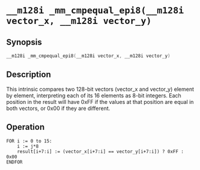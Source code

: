 # `__m128i _mm_cmpequal_epi8(__m128i vector_x, __m128i vector_y)`

## Synopsis

```c
__m128i _mm_cmpequal_epi8(__m128i vector_x, __m128i vector_y)
```

## Description
This intrinsic compares two 128-bit vectors (vector_x and vector_y) element by element, interpreting each of its 16 elements as 8-bit integers.
Each position in the result will have 0xFF if the values ​​at that position are equal in both vectors, or 0x00 if they are different.

## Operation
```
FOR i := 0 to 15:
    i := j*8
	result[i+7:i] := (vector_x[i+7:i] == vector_y[i+7:i]) ? 0xFF : 0x00
ENDFOR
```
